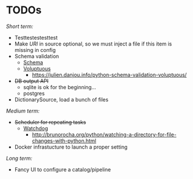 # TODOs

*Short term:*

* Testtestestesttest
* Make _URI_ in source optional, so we must inject a file if this item is missing in config 
* Schema validation 
    * [Schema](https://github.com/keleshev/schema)
    * [Voluptuous](https://github.com/alecthomas/voluptuous)
        * https://julien.danjou.info/python-schema-validation-voluptuous/   
* ~~DB output API~~ 
    * sqlite is ok for the beginning...
    * postgres 
* DictionarySource, load a bunch of files

*Medium term:*

* ~~Scheduler for repeating tasks~~
    * [Watchdog](https://pypi.org/project/watchdog/)
        * http://brunorocha.org/python/watching-a-directory-for-file-changes-with-python.html
* Docker infrastucture to launch a proper setting

*Long term:*

* Fancy UI to configure a catalog/pipeline
